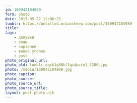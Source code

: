 ```yaml
---
id: 160942104989
form: photo
date: 2017-05-22 12:08:23
tumblr: https://untitled.urbansheep.com/post/160942104989
title:
tags:
    - девушки
    - овцы
    - картинки
    - живой уголок
    - post
photo_original_url: 
photo_old: tumblr_oqck1g5Nkl1qz4wzio1_1280.jpg
photo: /media/160942104989.jpg
photo_caption: 
photo_source:
photo_source_url:
photo_source_title:
layout: post-photo.njk
---
```


